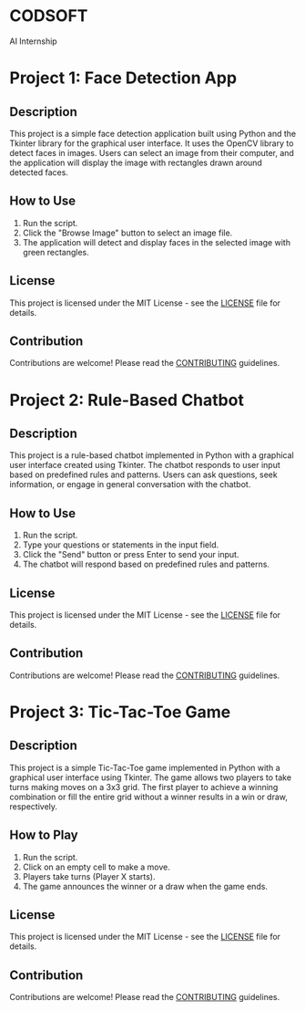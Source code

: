 # CODSOFT
AI Internship

# Project 1: Face Detection App

## Description
This project is a simple face detection application built using Python and the Tkinter library for the graphical user interface. It uses the OpenCV library to detect faces in images. Users can select an image from their computer, and the application will display the image with rectangles drawn around detected faces.

## How to Use
1. Run the script.
2. Click the "Browse Image" button to select an image file.
3. The application will detect and display faces in the selected image with green rectangles.

## License
This project is licensed under the MIT License - see the [LICENSE](LICENSE) file for details.

## Contribution
Contributions are welcome! Please read the [CONTRIBUTING](CONTRIBUTING.md) guidelines.

# Project 2: Rule-Based Chatbot

## Description
This project is a rule-based chatbot implemented in Python with a graphical user interface created using Tkinter. The chatbot responds to user input based on predefined rules and patterns. Users can ask questions, seek information, or engage in general conversation with the chatbot.

## How to Use
1. Run the script.
2. Type your questions or statements in the input field.
3. Click the "Send" button or press Enter to send your input.
4. The chatbot will respond based on predefined rules and patterns.

## License
This project is licensed under the MIT License - see the [LICENSE](LICENSE) file for details.

## Contribution
Contributions are welcome! Please read the [CONTRIBUTING](CONTRIBUTING.md) guidelines.

# Project 3: Tic-Tac-Toe Game

## Description
This project is a simple Tic-Tac-Toe game implemented in Python with a graphical user interface using Tkinter. The game allows two players to take turns making moves on a 3x3 grid. The first player to achieve a winning combination or fill the entire grid without a winner results in a win or draw, respectively.

## How to Play
1. Run the script.
2. Click on an empty cell to make a move.
3. Players take turns (Player X starts).
4. The game announces the winner or a draw when the game ends.

## License
This project is licensed under the MIT License - see the [LICENSE](LICENSE) file for details.

## Contribution
Contributions are welcome! Please read the [CONTRIBUTING](CONTRIBUTING.md) guidelines.
